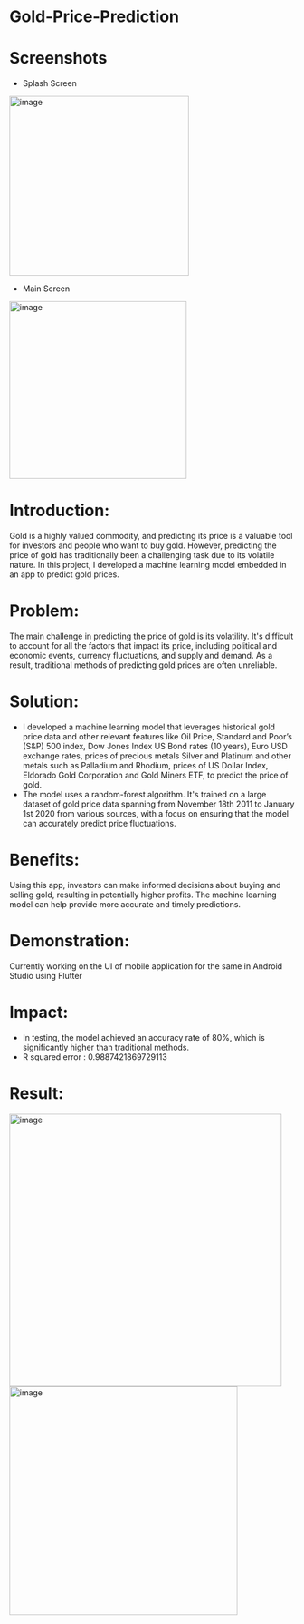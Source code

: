 # Gold-Price-Prediction

# Screenshots
- Splash Screen
<img width="317" alt="image" src="https://user-images.githubusercontent.com/75372993/227766450-da3c5268-a054-4717-9d3d-722df02e4a95.png">

- Main Screen
<img width="313" alt="image" src="https://user-images.githubusercontent.com/75372993/227766201-0e5c0bf2-e0a1-4ee2-94da-37d3b5bb8384.png">


# Introduction:
Gold is a highly valued commodity, and predicting its price is a valuable tool for investors and people who want to buy gold. However, predicting the price of gold has traditionally been a challenging task due to its volatile nature. In this project, I developed a machine learning model embedded in an app to predict gold prices.

# Problem:
The main challenge in predicting the price of gold is its volatility. It's difficult to account for all the factors that impact its price, including political and economic events, currency fluctuations, and supply and demand. As a result, traditional methods of predicting gold prices are often unreliable.

# Solution:
- I developed a machine learning model that leverages historical gold price data and other relevant features like Oil Price, Standard and Poor’s (S&P) 500 index, Dow Jones Index US Bond rates (10 years), Euro USD exchange rates, prices of precious metals Silver and Platinum and other metals such as Palladium and Rhodium, prices of US Dollar Index, Eldorado Gold Corporation and Gold Miners ETF, to predict the price of gold. 
- The model uses a random-forest algorithm. It's trained on a large dataset of gold price data spanning from November 18th 2011 to January 1st 2020 from various sources, with a focus on ensuring that the model can accurately predict price fluctuations.

# Benefits:
Using this app, investors can make informed decisions about buying and selling gold, resulting in potentially higher profits. The machine learning model can help provide more accurate and timely predictions.

# Demonstration:
Currently working on the UI of mobile application for the same in Android Studio using Flutter

# Impact:
- In testing, the model achieved an accuracy rate of 80%, which is significantly higher than traditional methods.
- R squared error :  0.9887421869729113

# Result:
<img width="481" alt="image" src="https://user-images.githubusercontent.com/75372993/222920253-22406829-7a96-4425-b6f3-9df197786f4d.png">

<img width="403" alt="image" src="https://user-images.githubusercontent.com/75372993/222920296-b79beb94-e37e-4afe-94a8-3d95d359b640.png">
